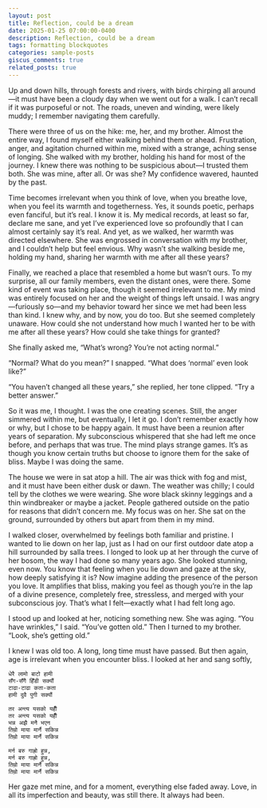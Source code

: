 ```yaml
---
layout: post
title: Reflection, could be a dream
date: 2025-01-25 07:00:00-0400
description: Reflection, could be a dream
tags: formatting blockquotes
categories: sample-posts
giscus_comments: true
related_posts: true
---
```


Up and down hills, through forests and rivers, with birds chirping all around—it must have been a cloudy day when we went out for a walk. I can’t recall if it was purposeful or not. The roads, uneven and winding, were likely muddy; I remember navigating them carefully.

There were three of us on the hike: me, her, and my brother. Almost the entire way, I found myself either walking behind them or ahead. Frustration, anger, and agitation churned within me, mixed with a strange, aching sense of longing. She walked with my brother, holding his hand for most of the journey. I knew there was nothing to be suspicious about—I trusted them both. She was mine, after all. Or was she? My confidence wavered, haunted by the past.

Time becomes irrelevant when you think of love, when you breathe love, when you feel its warmth and togetherness. Yes, it sounds poetic, perhaps even fanciful, but it’s real. I know it is. My medical records, at least so far, declare me sane, and yet I’ve experienced love so profoundly that I can almost certainly say it’s real. And yet, as we walked, her warmth was directed elsewhere. She was engrossed in conversation with my brother, and I couldn’t help but feel envious. Why wasn’t she walking beside me, holding my hand, sharing her warmth with me after all these years?

Finally, we reached a place that resembled a home but wasn’t ours. To my surprise, all our family members, even the distant ones, were there. Some kind of event was taking place, though it seemed irrelevant to me. My mind was entirely focused on her and the weight of things left unsaid. I was angry—furiously so—and my behavior toward her since we met had been less than kind. I knew why, and by now, you do too. But she seemed completely unaware. How could she not understand how much I wanted her to be with me after all these years? How could she take things for granted?

She finally asked me, “What’s wrong? You’re not acting normal.”

“Normal? What do you mean?” I snapped. “What does ‘normal’ even look like?”

“You haven’t changed all these years,” she replied, her tone clipped. “Try a better answer.”

So it was me, I thought. I was the one creating scenes. Still, the anger simmered within me, but eventually, I let it go. I don’t remember exactly how or why, but I chose to be happy again. It must have been a reunion after years of separation. My subconscious whispered that she had left me once before, and perhaps that was true. The mind plays strange games. It’s as though you know certain truths but choose to ignore them for the sake of bliss. Maybe I was doing the same.

The house we were in sat atop a hill. The air was thick with fog and mist, and it must have been either dusk or dawn. The weather was chilly; I could tell by the clothes we were wearing. She wore black skinny leggings and a thin windbreaker or maybe a jacket. People gathered outside on the patio for reasons that didn’t concern me. My focus was on her. She sat on the ground, surrounded by others but apart from them in my mind.

I walked closer, overwhelmed by feelings both familiar and pristine. I wanted to lie down on her lap, just as I had on our first outdoor date atop a hill surrounded by salla trees. I longed to look up at her through the curve of her bosom, the way I had done so many years ago. She looked stunning, even now. You know that feeling when you lie down and gaze at the sky, how deeply satisfying it is? Now imagine adding the presence of the person you love. It amplifies that bliss, making you feel as though you’re in the lap of a divine presence, completely free, stressless, and merged with your subconscious joy. That’s what I felt—exactly what I had felt long ago.

I stood up and looked at her, noticing something new. She was aging. “You have wrinkles,” I said. “You’ve gotten old.” Then I turned to my brother. “Look, she’s getting old.”

I knew I was old too. A long, long time must have passed. But then again, age is irrelevant when you encounter bliss. I looked at her and sang softly, 

```
धेरै लामो बाटो हामी
सँग-सँगै हिँडी सक्यौं
टाढा-टाढा कता-कता
हामी दुवै पुगी सक्यौं

तर अन्त्य यसको यहीँ
तर अन्त्य यसको यहीँ
भन्न अझै मनै भएन
तिम्रो माया मार्नै सकिन्न
तिम्रो माया मार्नै सकिन्न
 
मर्न बरु गाह्रो हुन्न,
मर्न बरु गाह्रो हुन्न,
तिम्रो माया मार्नै सकिन्न
तिम्रो माया मार्नै सकिन्न 
```

Her gaze met mine, and for a moment, everything else faded away. Love, in all its imperfection and beauty, was still there. It always had been.

<!-- prettier-ignore-end -->
